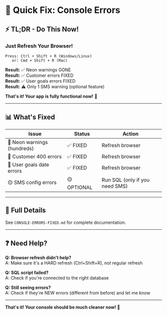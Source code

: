 # 🔧 Quick Fix: Console Errors

## ⚡ TL;DR - Do This Now!

### Just Refresh Your Browser!
```
Press: Ctrl + Shift + R (Windows/Linux)
   or: Cmd + Shift + R (Mac)
```
**Result:** ✅ Neon warnings GONE  
**Result:** ✅ Customer errors FIXED  
**Result:** ✅ User goals errors FIXED  
**Result:** ⚠️ Only 1 SMS warning (optional feature)

**That's it! Your app is fully functional now!** 🎉

---

## 📊 What's Fixed

| Issue | Status | Action |
|-------|--------|--------|
| 🔴 Neon warnings (hundreds) | ✅ FIXED | Refresh browser |
| 🔴 Customer 400 errors | ✅ FIXED | Refresh browser |
| 🔴 User goals date errors | ✅ FIXED | Refresh browser |
| 🟡 SMS config errors | 🟡 OPTIONAL | Run SQL (only if you need SMS) |

---

## 📖 Full Details

See `CONSOLE-ERRORS-FIXED.md` for complete documentation.

---

## ❓ Need Help?

**Q: Browser refresh didn't help?**  
A: Make sure it's a HARD refresh (Ctrl+Shift+R), not regular refresh

**Q: SQL script failed?**  
A: Check if you're connected to the right database

**Q: Still seeing errors?**  
A: Check if they're NEW errors (different from before) and let me know

---

**That's it! Your console should be much cleaner now! 🎉**

